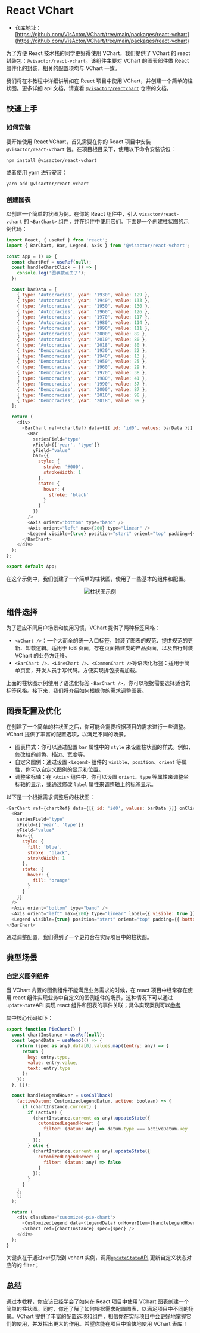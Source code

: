 # React VChart

- 仓库地址：[https://github.com/VisActor/VChart/tree/main/packages/react-vchart](https://github.com/VisActor/VChart/tree/main/packages/react-vchart)

为了方便 React 技术栈的同学更好得使用 VChart，我们提供了 VChart 的 react 封装包：`@visactor/react-vchart`。该组件主要对 VChart 的图表部件做 React 组件化的封装，相关的配置项均与 VChart 一致。

我们将在本教程中详细讲解如在 React 项目中使用 VChart，并创建一个简单的柱状图。更多详细 api 文档，请查看 [`@visactor/reactchart`](https://github.com/VisActor/VChart/blob/main/packages/react-vchart/docs/2.1%20API%E8%AE%BE%E8%AE%A1.md) 仓库的文档。

## 快速上手

### 如何安装

要开始使用 React VChart，首先需要在你的 React 项目中安装 `@visactor/react-vchart` 包。在项目根目录下，使用以下命令安装该包：

```
npm install @visactor/react-vchart
```

或者使用 yarn 进行安装：

```
yarn add @visactor/react-vchart
```

### 创建图表

以创建一个简单的状图为例。在你的 React 组件中，引入 `visactor/react-vchart` 的 `<BarChart>` 组件，并在组件中使用它们。下面是一个创建柱状图的示例代码：

```javascript
import React, { useRef } from 'react';
import { BarChart, Bar, Legend, Axis } from '@visactor/react-vchart';

const App = () => {
  const chartRef = useRef(null);
  const handleChartClick = () => {
    console.log('图表被点击了');
  };

  const barData = [
    { type: 'Autocracies', year: '1930', value: 129 },
    { type: 'Autocracies', year: '1940', value: 133 },
    { type: 'Autocracies', year: '1950', value: 130 },
    { type: 'Autocracies', year: '1960', value: 126 },
    { type: 'Autocracies', year: '1970', value: 117 },
    { type: 'Autocracies', year: '1980', value: 114 },
    { type: 'Autocracies', year: '1990', value: 111 },
    { type: 'Autocracies', year: '2000', value: 89 },
    { type: 'Autocracies', year: '2010', value: 80 },
    { type: 'Autocracies', year: '2018', value: 80 },
    { type: 'Democracies', year: '1930', value: 22 },
    { type: 'Democracies', year: '1940', value: 13 },
    { type: 'Democracies', year: '1950', value: 25 },
    { type: 'Democracies', year: '1960', value: 29 },
    { type: 'Democracies', year: '1970', value: 38 },
    { type: 'Democracies', year: '1980', value: 41 },
    { type: 'Democracies', year: '1990', value: 57 },
    { type: 'Democracies', year: '2000', value: 87 },
    { type: 'Democracies', year: '2010', value: 98 },
    { type: 'Democracies', year: '2018', value: 99 }
  ];

  return (
    <div>
      <BarChart ref={chartRef} data={[{ id: 'id0', values: barData }]} onClick={handleChartClick}>
        <Bar
          seriesField="type"
          xField={['year', 'type']}
          yField="value"
          bar={{
            style: {
              stroke: '#000',
              strokeWidth: 1
            },
            state: {
              hover: {
                stroke: 'black'
              }
            }
          }}
        />
        <Axis orient="bottom" type="band" />
        <Axis orient="left" max={200} type="linear" />
        <Legend visible={true} position="start" orient="top" padding={{ bottom: 12 }} />
      </BarChart>
    </div>
  );
};

export default App;
```

在这个示例中，我们创建了一个简单的柱状图，使用了一些基本的组件和配置。

<div style="text-align: center;">
  <img src="https://lf9-dp-fe-cms-tos.byteorg.com/obj/bit-cloud/350c0511133d336e622523213.png" alt="柱状图示例">
</div>

## 组件选择

为了适应不同用户场景和使用习惯，VChart 提供了两种标签风格：

- `<VChart />`：一个大而全的统一入口标签，封装了图表的规范、提供规范的更新、卸载逻辑。适用于 toB 页面，存在页面搭建类的产品页面，以及自行封装 VChart 的业务方迁移。
- `<BarChart />`、`<LineChart />`、`<CommonChart />`等语法化标签：适用于简单页面，开发人员手写代码。方便实现拆包按需加载。

上面的柱状图示例使用了语法化标签 `<BarChart />`，你可以根据需要选择适合的标签风格。接下来，我们将介绍如何根据你的需求调整图表。

## 图表配置及优化

在创建了一个简单的柱状图之后，你可能会需要根据项目的需求进行一些调整。VChart 提供了丰富的配置选项，以满足不同的场景。

- 图表样式：你可以通过配置 `bar` 属性中的 `style` 来设置柱状图的样式。例如，修改柱的颜色、描边、宽度等。
- 自定义图例：通过设置 `<Legend>` 组件的 `visible`、`position`、`orient` 等属性，你可以自定义图例的显示和位置。
- 调整坐标轴：在 `<Axis>` 组件中，你可以设置 `orient`、`type` 等属性来调整坐标轴的显示，或通过修改 `label` 属性来调整轴上的标签显示。

以下是一个根据需求调整后的柱状图：

```javascript
<BarChart ref={chartRef} data={[{ id: 'id0', values: barData }]} onClick={handleChartClick}>
  <Bar
    seriesField="type"
    xField={['year', 'type']}
    yField="value"
    bar={{
      style: {
        fill: 'blue',
        stroke: 'black',
        strokeWidth: 1
      },
      state: {
        hover: {
          fill: 'orange'
        }
      }
    }}
  />
  <Axis orient="bottom" type="band" />
  <Axis orient="left" max={200} type="linear" label={{ visible: true }} />
  <Legend visible={true} position="start" orient="top" padding={{ bottom: 12 }} />
</BarChart>
```

通过调整配置，我们得到了一个更符合在实际项目中的柱状图。

## 典型场景

### 自定义图例组件

当 VChart 内置的图例组件不能满足业务需求的时候，在 react 项目中经常存在使用 react 组件实现业务中自定义的图例组件的场景，这种情况下可以通过`updateState`API 实现 react 组件和图表的事件关联；具体实现案例可以[参考](https://codesandbox.io/s/visactor-vchart-legend-demo-tdqmq3?file=/src/PieChart.tsx)

其中核心代码如下：

```javascript
export function PieChart() {
  const chartInstance = useRef(null);
  const legendData = useMemo(() => {
    return (spec as any).data[0].values.map((entry: any) => {
      return {
        key: entry.type,
        value: entry.value,
        text: entry.type
      };
    });
  }, []);

  const handleLegendHover = useCallback(
    (activeDatum: CustomizedLegendDatum, active: boolean) => {
      if (chartInstance.current) {
        if (active) {
          (chartInstance.current as any).updateState({
            cutomizedLegendHover: {
              filter: (datum: any) => datum.type === activeDatum.key
            }
          });
        } else {
          (chartInstance.current as any).updateState({
            cutomizedLegendHover: {
              filter: (datum: any) => false
            }
          });
        }
      }
    },
    []
  );

  return (
    <div className="cusomized-pie-chart">
      <CustomizedLegend data={legendData} onHoverItem={handleLegendHover} />
      <VChart ref={chartInstance} spec={spec} />
    </div>
  );
}
```

关键点在于通过`ref`获取到 vchart 实例，调用[`updateState`API](../../../api/API/vchart) 更新自定义状态对应的的 filter；

## 总结

通过本教程，你应该已经学会了如何在 React 项目中使用 VChart 图表创建一个简单的柱状图。同时，你还了解了如何根据需求配置图表，以满足项目中不同的场景。VChart 提供了丰富的配置选项和组件，相信你在实际项目中会更好地掌握它们的使用，并发挥出更大的作用。希望你能在项目中愉快地使用 VChart 表库！
